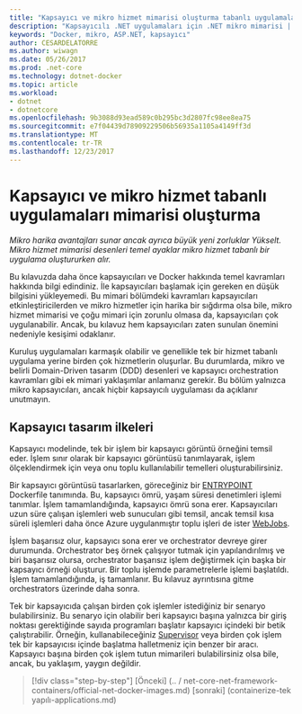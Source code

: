 ```yaml
---
title: "Kapsayıcı ve mikro hizmet mimarisi oluşturma tabanlı uygulamaları"
description: "Kapsayıcılı .NET uygulamaları için .NET mikro mimarisi | Kapsayıcı ve mikro hizmet mimarisi oluşturma tabanlı uygulamaları"
keywords: "Docker, mikro, ASP.NET, kapsayıcı"
author: CESARDELATORRE
ms.author: wiwagn
ms.date: 05/26/2017
ms.prod: .net-core
ms.technology: dotnet-docker
ms.topic: article
ms.workload:
- dotnet
- dotnetcore
ms.openlocfilehash: 9b3088d93ead589c0b295bc3d2807fc98ee8ea75
ms.sourcegitcommit: e7f04439d78909229506b56935a1105a4149ff3d
ms.translationtype: MT
ms.contentlocale: tr-TR
ms.lasthandoff: 12/23/2017
---
```

# <a name="architecting-container--and-microservice-based-applications"></a>Kapsayıcı ve mikro hizmet tabanlı uygulamaları mimarisi oluşturma

*Mikro harika avantajları sunar ancak ayrıca büyük yeni zorluklar Yükselt. Mikro hizmet mimarisi desenleri temel ayaklar mikro hizmet tabanlı bir uygulama oluştururken alır.*

Bu kılavuzda daha önce kapsayıcıları ve Docker hakkında temel kavramları hakkında bilgi edindiniz. İle kapsayıcıları başlamak için gereken en düşük bilgisini yükleyemedi. Bu mimari bölümdeki kavramları kapsayıcıları etkinleştiricilerden ve mikro hizmetler için harika bir sığdırma olsa bile, mikro hizmet mimarisi ve çoğu mimari için zorunlu olmasa da, kapsayıcıları çok uygulanabilir. Ancak, bu kılavuz hem kapsayıcıları zaten sunulan önemini nedeniyle kesişimi odaklanır.

Kuruluş uygulamaları karmaşık olabilir ve genellikle tek bir hizmet tabanlı uygulama yerine birden çok hizmetlerin oluşurlar. Bu durumlarda, mikro ve belirli Domain-Driven tasarım (DDD) desenleri ve kapsayıcı orchestration kavramları gibi ek mimari yaklaşımlar anlamanız gerekir. Bu bölüm yalnızca mikro kapsayıcıları, ancak hiçbir kapsayıcılı uygulaması da açıklanır unutmayın.

## <a name="container-design-principles"></a>Kapsayıcı tasarım ilkeleri

Kapsayıcı modelinde, tek bir işlem bir kapsayıcı görüntü örneğini temsil eder. İşlem sınır olarak bir kapsayıcı görüntüsü tanımlayarak, işlem ölçeklendirmek için veya onu toplu kullanılabilir temelleri oluşturabilirsiniz.

Bir kapsayıcı görüntüsü tasarlarken, göreceğiniz bir [ENTRYPOINT](https://docs.docker.com/engine/reference/builder/) Dockerfile tanımında. Bu, kapsayıcı ömrü, yaşam süresi denetimleri işlemi tanımlar. İşlem tamamlandığında, kapsayıcı ömrü sona erer. Kapsayıcıları uzun süre çalışan işlemleri web sunucuları gibi temsil, ancak temsil kısa süreli işlemleri daha önce Azure uygulanmıştır toplu işleri de ister [WebJobs](https://docs.microsoft.com/azure/app-service-web/websites-webjobs-resources).

İşlem başarısız olur, kapsayıcı sona erer ve orchestrator devreye girer durumunda. Orchestrator beş örnek çalışıyor tutmak için yapılandırılmış ve biri başarısız olursa, orchestrator başarısız işlem değiştirmek için başka bir kapsayıcı örneği oluşturur. Bir toplu işlemde parametrelerle işlemi başlatıldı. İşlem tamamlandığında, iş tamamlanır. Bu kılavuz ayrıntısına gitme orchestrators üzerinde daha sonra.

Tek bir kapsayıcıda çalışan birden çok işlemler istediğiniz bir senaryo bulabilirsiniz. Bu senaryo için olabilir beri kapsayıcı başına yalnızca bir giriş noktası gerektiğinde sayıda programları başlatır kapsayıcı içindeki bir betik çalıştırabilir. Örneğin, kullanabileceğiniz [Supervisor](http://supervisord.org/) veya birden çok işlem tek bir kapsayıcısı içinde başlatma halletmeniz için benzer bir aracı. Kapsayıcı başına birden çok işlem tutun mimarileri bulabilirsiniz olsa bile, ancak, bu yaklaşım, yaygın değildir.


>[!div class="step-by-step"]
[Önceki] (.. / net-core-net-framework-containers/official-net-docker-images.md) [sonraki] (containerize-tek yapılı-applications.md)
